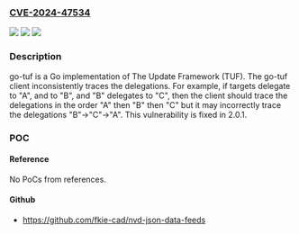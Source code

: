 ### [CVE-2024-47534](https://cve.mitre.org/cgi-bin/cvename.cgi?name=CVE-2024-47534)
![](https://img.shields.io/static/v1?label=Product&message=go-tuf&color=blue)
![](https://img.shields.io/static/v1?label=Version&message=%3D%20%3C%202.0.1%20&color=brighgreen)
![](https://img.shields.io/static/v1?label=Vulnerability&message=CWE-362%3A%20Concurrent%20Execution%20using%20Shared%20Resource%20with%20Improper%20Synchronization%20('Race%20Condition')&color=brighgreen)

### Description

go-tuf is a Go implementation of The Update Framework (TUF). The go-tuf client inconsistently traces the delegations. For example, if targets delegate to "A", and to "B", and "B" delegates to "C", then the client should trace the delegations in the order "A" then "B" then "C" but it may incorrectly trace the delegations "B"->"C"->"A". This vulnerability is fixed in 2.0.1.

### POC

#### Reference
No PoCs from references.

#### Github
- https://github.com/fkie-cad/nvd-json-data-feeds


